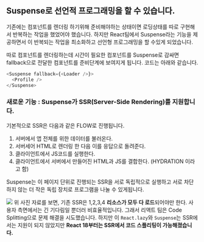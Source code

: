 ## Suspense로 선언적 프로그래밍을 할 수 있습니다.

기존에는 컴포넌트를 렌더링 하기위해 준비해야하는 상태이면 로딩상태를 따로 구현해서 반복하는 작업을 했었어야 했습니다. 하지만 React팀에서 Suspense라는 기능을 제공하면서 이 반복되는 작업을 최소화하고 선언형 프로그래밍을 할 수있게 되었습니다.

따로 컴포넌트를 렌더링하는데 시간이 필요한 컴포넌트를 Suspense로 감싸면 fallback으로 전달한 컴포넌트를 준비단계에 보여지게 됩니다. 코드는 아래와 같습니다.

```js
<Suspense fallback={<Loader />}>
  <Profile />
</Suspense>
```

### 새로운 기능 : Suspense가 SSR(Server-Side Rendering)를 지원합니다.

기본적으로 SSR은 다음과 같은 FLOW로 진행됩니다.

1. 서버에서 앱 전체를 위한 데이터를 불러온다.
2. 서버세어 HTML로 렌더링 한 다음 이를 응답으로 돌려준다.
3. 클라이언트에서 JS코드를 실행한다.
4. 클라이언트에서 서버에서 만들어진 HTML과 JS를 결합한다. (HYDRATION 이라고 함)

Suspense는 이 페이지 단위로 진행되는 SSR을 서로 독립적으로 실행하고 서로 차단하지 않는 더 작은 독립 장치로 프로그램을 나눌 수 있게됩니다.

![](https://blog.kakaocdn.net/dn/p1adX/btq7GA1y9jr/DMA51F4wBrYHM5CTiga8bk/img.png)
위 사진 자료를 보면, 기존 SSR은 1,2,3,4 **리소스가 모두 다 로드**되어야만 한다. 사용자 측면에서는 긴 기다림일 뿐더러 비효율적입니다.
그래서 리액트 팀은 Code Splitting으로 문제 해결을 시도했습니다.
하지만 이 `React.lazy`와 `Suspense`는 SSR에서는 지원이 되지 않았지만
**React 18부터는 SSR에서 코드 스플리팅이 가능해졌습니다.**
